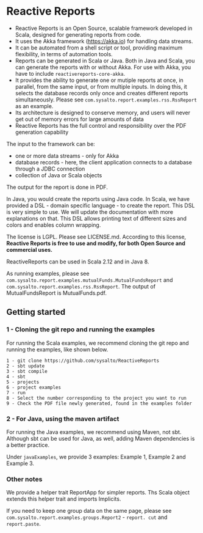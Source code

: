 # Reactive Reports

 - Reactive Reports is an Open Source, scalable framework developed in Scala, designed for generating reports from code.
 - It uses the Akka framework (https://akka.io) for handling data streams.
 - It can be automated from a shell script or tool, providing maximum flexibility, in terms of automation tools. 
 - Reports can be generated in Scala or Java. Both in Java and Scala, you can generate the reports with or without Akka.  For use with Akka, you have to include `reactivereports-core-akka`.
 - It provides the ability to generate one or mutiple reports at once, in parallel, from the same input, or from multiple inputs. In doing this, it selects the database records only once and creates different reports simultaneously.
 Please see `com.sysalto.report.examples.rss.RssReport` as an example.
 - Its architecture is designed to conserve memory, and users will never get out of memory errors for large amounts of data
 - Reactive Reports has the full control and responsibility over the PDF generation capability

The input to the framework can be:
  - one or more data streams - only for Akka
  - database records - here, the client application connects to a database through a JDBC connection
  - collection of Java or Scala objects
  
The output for the report is done in PDF.

In Java, you would create the reports using Java code.
In Scala, we have provided a DSL - domain specific language - to create the report. This DSL is very simple to use. We will update the documentation with more explanations on that. This DSL allows printing text of different sizes and colors and enables column wrapping.

The license is LGPL. Please see LICENSE.md. According to this license, **Reactive Reports is free to use and modify, for both Open Source and commercial uses.** 

ReactiveReports can be used in Scala 2.12 and in Java 8.

As running examples, please see `com.sysalto.report.examples.mutualFunds.MutualFundsReport` and `com.sysalto.report.examples.rss.RssReport`.
The output of  MutualFundsReport is MutualFunds.pdf.

  
## Getting started
   
### 1 - Cloning the git repo and running the examples
For running the Scala examples, we recommend cloning the git repo and running the examples, like shown below.
```
1 - git clone https://github.com/sysalto/ReactiveReports
2 - sbt update
3 - sbt compile
4 - sbt
5 - projects
6 - project examples
7 - run
8 - Select the number corresponding to the project you want to run
9 - Check the PDF file newly generated, found in the examples folder
```

### 2 - For Java, using the maven artifact
For running the Java examples, we recommend using Maven, not sbt. Although sbt can be used for Java, as well, adding Maven dependencies is a better practice. 

Under `javaExamples`, we provide 3 examples: Example 1, Example 2 and Example 3.  

### Other notes
We provide a helper trait ReportApp for simpler reports. Ths Scala object extends this helper trait and 
imports Implicits.
 
If you need to keep one group data on the same page, please see `com.sysalto.report.examples.groups.Report2` - `report.
cut` and `report.paste`.






  
